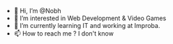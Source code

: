 - 👋 Hi, I’m @Nobh
- 👀 I’m interested in Web Development & Video Games
- 🌱 I’m currently learning IT and working at Improba.
- 📫 How to reach me ? I don't know

<!---
Nobh/Nobh is a ✨ special ✨ repository because its `README.md` (this file) appears on your GitHub profile.
You can click the Preview link to take a look at your changes.
--->
